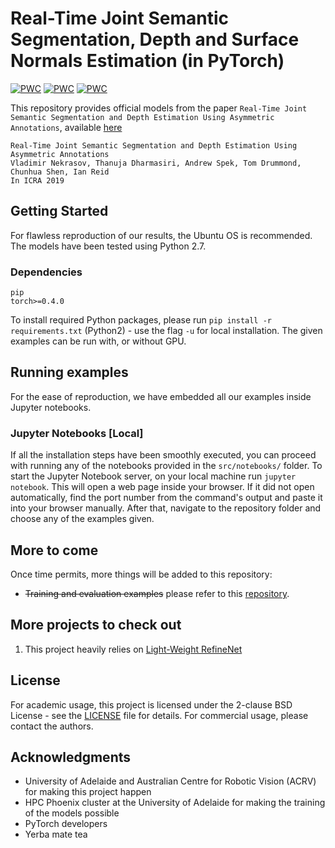 # Real-Time Joint Semantic Segmentation, Depth and Surface Normals Estimation (in PyTorch)

[![PWC](https://img.shields.io/endpoint.svg?url=https://paperswithcode.com/badge/real-time-joint-semantic-segmentation-and/semantic-segmentation-on-nyu-depth-v2)](https://paperswithcode.com/sota/semantic-segmentation-on-nyu-depth-v2?p=real-time-joint-semantic-segmentation-and)
[![PWC](https://img.shields.io/endpoint.svg?url=https://paperswithcode.com/badge/real-time-joint-semantic-segmentation-and/real-time-semantic-segmentation-on-nyu-depth-1)](https://paperswithcode.com/sota/real-time-semantic-segmentation-on-nyu-depth-1?p=real-time-joint-semantic-segmentation-and)
[![PWC](https://img.shields.io/endpoint.svg?url=https://paperswithcode.com/badge/real-time-joint-semantic-segmentation-and/monocular-depth-estimation-on-nyu-depth-v2)](https://paperswithcode.com/sota/monocular-depth-estimation-on-nyu-depth-v2?p=real-time-joint-semantic-segmentation-and)


This repository provides official models from the paper `Real-Time Joint Semantic Segmentation and Depth Estimation Using Asymmetric Annotations`, available [here](https://arxiv.org/abs/1809.04766)

```
Real-Time Joint Semantic Segmentation and Depth Estimation Using Asymmetric Annotations
Vladimir Nekrasov, Thanuja Dharmasiri, Andrew Spek, Tom Drummond, Chunhua Shen, Ian Reid
In ICRA 2019
```

## Getting Started

For flawless reproduction of our results, the Ubuntu OS is recommended. The models have been tested using Python 2.7.

### Dependencies

```
pip
torch>=0.4.0
```
To install required Python packages, please run `pip install -r requirements.txt` (Python2) - use the flag `-u` for local installation.
The given examples can be run with, or without GPU.

## Running examples

For the ease of reproduction, we have embedded all our examples inside Jupyter notebooks.

### Jupyter Notebooks [Local]

If all the installation steps have been smoothly executed, you can proceed with running any of the notebooks provided in the `src/notebooks/` folder.
To start the Jupyter Notebook server, on your local machine run `jupyter notebook`. This will open a web page inside your browser. If it did not open automatically, find the port number from the command's output and paste it into your browser manually.
After that, navigate to the repository folder and choose any of the examples given.

## More to come

Once time permits, more things will be added to this repository:

* ~~Training and evaluation examples~~ please refer to this [repository](https://github.com/DrSleep/DenseTorch/tree/master/examples/multitask).



## More projects to check out

1. This project heavily relies on [Light-Weight RefineNet](https://github.com/DrSleep/light-weight-refinenet)

## License

For academic usage, this project is licensed under the 2-clause BSD License - see the [LICENSE](LICENSE.md) file for details. For commercial usage, please contact the authors.

## Acknowledgments

* University of Adelaide and Australian Centre for Robotic Vision (ACRV) for making this project happen
* HPC Phoenix cluster at the University of Adelaide for making the training of the models possible
* PyTorch developers
* Yerba mate tea
